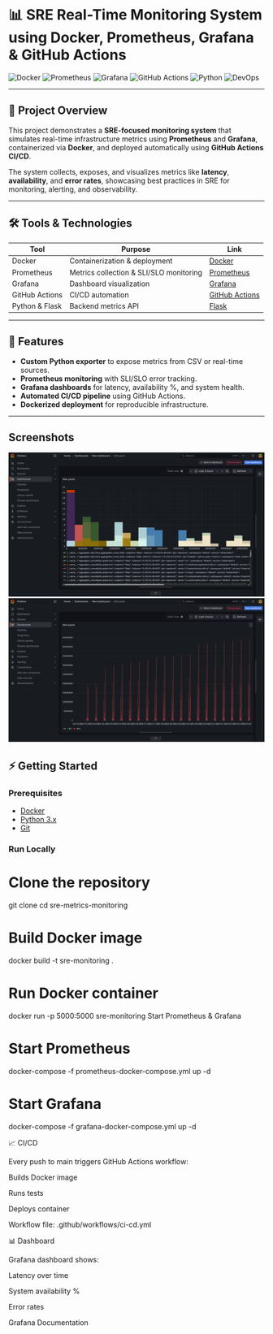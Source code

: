 # 📊 SRE Real-Time Monitoring System using Docker, Prometheus, Grafana & GitHub Actions

![Docker](https://img.shields.io/badge/Docker-Containerization-blue?logo=docker)
![Prometheus](https://img.shields.io/badge/Prometheus-Monitoring-orange?logo=prometheus)
![Grafana](https://img.shields.io/badge/Grafana-Visualization-yellow?logo=grafana)
![GitHub Actions](https://img.shields.io/badge/GitHub%20Actions-CI/CD-green?logo=githubactions)
![Python](https://img.shields.io/badge/Python-Flask-app-blue?logo=python)
![DevOps](https://img.shields.io/badge/DevOps-Practices-informational?logo=dev.to)

---

## 📌 Project Overview

This project demonstrates a **SRE-focused monitoring system** that simulates real-time infrastructure metrics using **Prometheus** and **Grafana**, containerized via **Docker**, and deployed automatically using **GitHub Actions CI/CD**.  

The system collects, exposes, and visualizes metrics like **latency**, **availability**, and **error rates**, showcasing best practices in SRE for monitoring, alerting, and observability.

---

## 🛠️ Tools & Technologies

| Tool | Purpose | Link |
|------|---------|------|
| Docker | Containerization & deployment | [Docker](https://www.docker.com/) |
| Prometheus | Metrics collection & SLI/SLO monitoring | [Prometheus](https://prometheus.io/) |
| Grafana | Dashboard visualization | [Grafana](https://grafana.com/) |
| GitHub Actions | CI/CD automation | [GitHub Actions](https://github.com/features/actions) |
| Python & Flask | Backend metrics API | [Flask](https://flask.palletsprojects.com/) |

---

## 🚀 Features

- **Custom Python exporter** to expose metrics from CSV or real-time sources.
- **Prometheus monitoring** with SLI/SLO error tracking.
- **Grafana dashboards** for latency, availability %, and system health.
- **Automated CI/CD pipeline** using GitHub Actions.
- **Dockerized deployment** for reproducible infrastructure.

---

## Screenshots
![Grafana Dashboard](assets/grafana.png)
![Grafana Dashboard](assets/grafana1.png)



## ⚡ Getting Started

### Prerequisites

- [Docker](https://www.docker.com/get-started)
- [Python 3.x](https://www.python.org/downloads/)
- [Git](https://git-scm.com/)

### Run Locally


# Clone the repository
git clone <your-repo-link>
cd sre-metrics-monitoring

# Build Docker image
docker build -t sre-monitoring .

# Run Docker container
docker run -p 5000:5000 sre-monitoring
Start Prometheus & Grafana
# Start Prometheus
docker-compose -f prometheus-docker-compose.yml up -d

# Start Grafana
docker-compose -f grafana-docker-compose.yml up -d

📈 CI/CD

Every push to main triggers GitHub Actions workflow:

Builds Docker image

Runs tests

Deploys container

Workflow file: .github/workflows/ci-cd.yml



📊 Dashboard

Grafana dashboard shows:

Latency over time

System availability %

Error rates

Grafana Documentation
